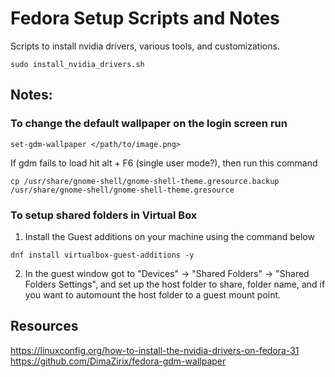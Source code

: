 # Fedora Setup Scripts and Notes
Scripts to install nvidia drivers, various tools, and customizations.

```
sudo install_nvidia_drivers.sh
```

## Notes:
### To change the default wallpaper on the login screen run
```
set-gdm-wallpaper </path/to/image.png>
```

If gdm fails to load hit alt + F6 (single user mode?),
then run this command
```
cp /usr/share/gnome-shell/gnome-shell-theme.gresource.backup /usr/share/gnome-shell/gnome-shell-theme.gresource
```
### To setup shared folders in Virtual Box
1) Install the Guest additions on your machine using the command below
```
dnf install virtualbox-guest-additions -y
```
2) In the guest window got to "Devices" -> "Shared Folders" -> "Shared Folders Settings", and set up the host folder to share, folder name, and if you want to automount the host folder to a guest mount point.



## Resources  
https://linuxconfig.org/how-to-install-the-nvidia-drivers-on-fedora-31  
https://github.com/DimaZirix/fedora-gdm-wallpaper
